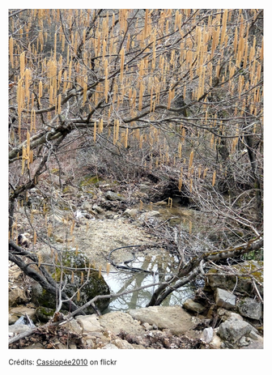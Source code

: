 ![Lya](/images/2022-04-04.jpg)

Crédits: [Cassiopée2010](https://www.flickr.com/people/cmoi30/) on flickr